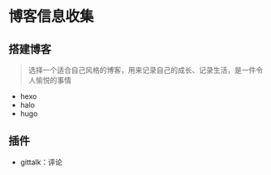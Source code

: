 # 博客信息收集

## 搭建博客
> 选择一个适合自己风格的博客，用来记录自己的成长、记录生活，是一件令人愉悦的事情

* hexo
* halo
* hugo

## 插件
* gittalk：评论
